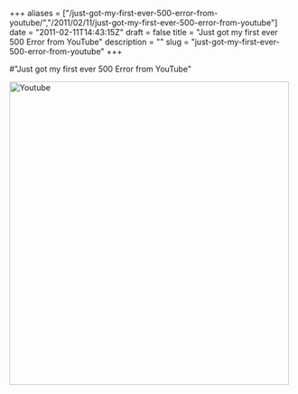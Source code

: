 +++
aliases = ["/just-got-my-first-ever-500-error-from-youtube/","/2011/02/11/just-got-my-first-ever-500-error-from-youtube"]
date = "2011-02-11T14:43:15Z"
draft = false
title = "Just got my first ever 500 Error from YouTube"
description = ""
slug = "just-got-my-first-ever-500-error-from-youtube"
+++

#"Just got my first ever 500 Error from YouTube"


 <div class='p_embed p_image_embed'>
<img alt="Youtube" height="537" src="http://getfile9.posterous.com/getfile/files.posterous.com/conoroneill/HEAZiCnOLxk9BES0gkNrhPE5dN43w2N4Q600h11LTUi75wHtPJRAjr67bc4P/youtube.png" width="495" />
</div>

 